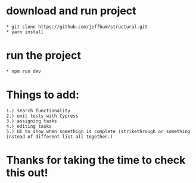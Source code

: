 # download and run project
    * git clone https://github.com/jeffbum/structural.git
    * yarn install

# run the project
    * npm run dev

# Things to add:
    1.) search functionality
    2.) unit tests with Cypress
    3.) assigning tasks
    4.) editing tasks
    5.) UI to show when somethign is complete (strikethrough or something instead of different list all together.)

# Thanks for taking the time to check this out!

